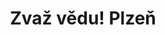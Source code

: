 ---
title: Zvaž vědu! Plzeň
layout: location

headerTitle: "v Plzni"
headerText: "Zvaž vědu! Plzeň 2025 pro vás právě připravujeme"
headerPhoto: "/media/imgs/locations/plzen-header.jpg"

joinUs: "https://docs.google.com/forms/d/e/1FAIpQLSfcJ-UBJbM2AViK-YROJKVnQNVMPbJa7sXnHQUw05gknWHlQQ/viewform"

events: "2"
participants: "600+"
speakers: "27"

team: [maty, honza, eda, david, tomáš, lucka, lucka-vu, štěpán]
partners: [plzensky--kraj-cz, podporatalentu-cz, fav-zcu-cz, radovanek-cz]
---